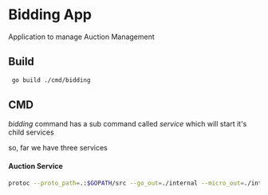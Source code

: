 # Bidding App

Application to manage Auction Management


## Build

```sh
 go build ./cmd/bidding
```

## CMD

*bidding* command has a sub command called *service* which will start it's child services

so, far we have three services

#### Auction Service
``` sh
protoc --proto_path=.:$GOPATH/src --go_out=./internal --micro_out=./internal internal/auction/auction.proto && go build ./cmd/bidding && ./bidding service auction --config configs/dev.bidding.yaml
```
